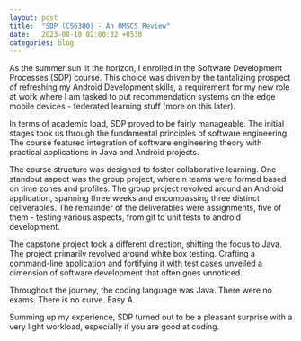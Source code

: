 ```yaml
---
layout: post
title:  "SDP (CS6300) - An OMSCS Review"
date:   2023-08-10 02:00:32 +0530
categories: blog
---
```



As the summer sun lit the horizon, I enrolled in the Software Development Processes (SDP) course. This choice was driven by the tantalizing prospect of refreshing my Android Development skills, a requirement for my new role at work where I am tasked to put recommendation systems on the edge mobile devices - federated learning stuff (more on this later).

In terms of academic load, SDP proved to be fairly manageable. The initial stages took us through the fundamental principles of software engineering. The course featured integration of software engineering theory with practical applications in Java and Android projects.

The course structure was designed to foster collaborative learning. One standout aspect was the group project, wherein teams were formed based on time zones and profiles. The group project revolved around an Android application, spanning three weeks and encompassing three distinct deliverables. The remainder of the deliverables were assignments, five of them - testing various aspects, from git to unit tests to android development.

The capstone project took a different direction, shifting the focus to Java. The project primarily revolved around white box testing. Crafting a command-line application and fortifying it with test cases unveiled a dimension of software development that often goes unnoticed.

Throughout the journey, the coding language was Java. There were no exams. There is no curve. Easy A.

Summing up my experience, SDP turned out to be a pleasant surprise with a very light workload, especially if you are good at coding.
